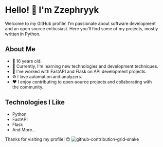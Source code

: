 # Hello! 👋 I'm Zzephryyk

Welcome to my GitHub profile! I'm passionate about software development and an open source enthusiast. Here you'll find some of my projects, mostly written in Python.

## About Me

- 👦 16 years old.
- 🌱 Currently, I'm learning new technologies and development techniques.
- 💼 I've worked with FastAPI and Flask on API development projects.
- ⚙️ I love automation and analyzers.
- ❤️ I enjoy contributing to open-source projects and collaborating with the community.

## Technologies I Like

- Python
- FastAPI
- Flask
- And More...

<!--## Contact  -->

Thanks for visiting my profile! 😊
![github-contribution-grid-snake](https://user-images.githubusercontent.com/106864876/179424426-29262e35-ab7b-4701-8ce3-8ed7db3d592b.svg)
